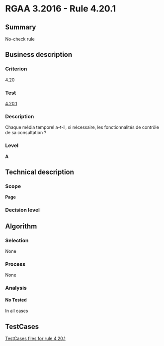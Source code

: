 # RGAA 3.2016 - Rule 4.20.1

## Summary
No-check rule


## Business description

### Criterion
[4.20](http://references.modernisation.gouv.fr/rgaa-accessibilite/criteres.html#crit-4-20)

### Test
[4.20.1](http://references.modernisation.gouv.fr/rgaa-accessibilite/criteres.html#test-4-20-1)

### Description
Chaque média temporel a-t-il, si nécessaire, les fonctionnalités de contrôle de sa consultation ?

### Level
**A**


## Technical description

### Scope
**Page**

### Decision level


## Algorithm

### Selection
None

### Process
None

### Analysis

#### No Tested
In all cases


##  TestCases

[TestCases files for rule 4.20.1](https://github.com/Asqatasun/Asqatasun/tree/RGAA_3.2016/rules/rules-rgaa3.2016/src/test/resources/testcases/rgaa32016/Rgaa32016Rule042001/)


